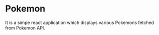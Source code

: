 # Pokemon
It is a simpe react application which displays various Pokemons fetched from Pokemon API.
